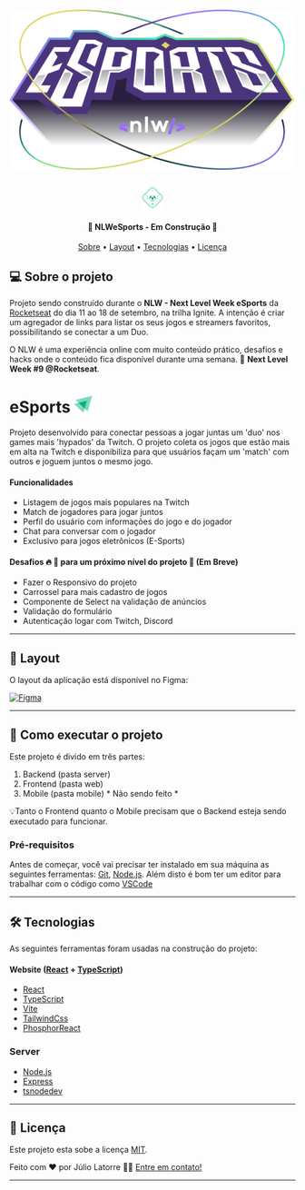 <h1 align="center">
  <img alt="NLWeSports" title="#NLW eSports" src="./src/assets/logo-nlw-esports.svg" />
</h1>
<h3 align="center"> 
<img src="./src/assets/logo-ignite.svg" width="38" alt="Logo do Ignite">
</h3>
<h4 align="center"> 
	🚧  NLWeSports - Em Construção 🚧
</h4>

<p align="center">
 <a href="#-sobre-o-projeto">Sobre</a> •
 <a href="#-layout">Layout</a> • 
 <a href="#-tecnologias">Tecnologias</a> • 
 <a href="#user-content--licença">Licença</a>
</p>

## 💻 Sobre o projeto

Projeto sendo construído durante o **NLW - Next Level Week eSports** da [Rocketseat](https://lp.rocketseat.com.br/nlw) do dia 11 ao 18 de setembro, na trilha Ignite. 
A intenção é criar um agregador de links para listar os seus jogos e streamers favoritos, possibilitando se conectar a um Duo.

O NLW é uma experiência online com muito conteúdo prático, desafios e hacks onde o conteúdo fica disponível durante uma semana. 🚀 **Next Level Week #9 @Rocketseat**.

# eSports <img src="./src/assets/logo-icon-ignite.svg" width="32" alt="Logo icon Ignite">
Projeto desenvolvido para conectar pessoas a jogar juntas um 'duo' nos games mais 'hypados' da Twitch. O projeto coleta os jogos que estão mais em alta na Twitch e disponibiliza para que usuários façam um 'match' com outros e joguem juntos o mesmo jogo. 

#### Funcionalidades
* Listagem de jogos mais populares na Twitch
* Match de jogadores para jogar juntos
* Perfil do usuário com informações do jogo e do jogador
* Chat para conversar com o jogador
* Exclusivo para jogos eletrônicos (E-Sports)
  
#### Desafios :fire: 🚧 para um próximo nível do projeto 🚧 **(Em Breve)**
* Fazer o Responsivo do projeto
* Carrossel para mais cadastro de jogos
* Componente de Select na validação de anúncios
* Validação do formulário
* Autenticação logar com Twitch, Discord

---

## 🎨 Layout

O layout da aplicação está disponível no Figma:

<a href="https://www.figma.com/community/file/1150897317533332617">
  <img alt="Figma" src="https://img.shields.io/badge/Acessar%20Layout%20-Figma-%2304D361">
</a>

<!-- ### Web

<p align="center" style="display: flex; align-items: flex-start; justify-content: center;">

  <img alt="NextLevelWeek" title="#NextLevelWeek" src="./assets/" width="400px">
</p>  -->

---

## 🚀 Como executar o projeto

Este projeto é divido em três partes:
1. Backend (pasta server) 
2. Frontend (pasta web)
3. Mobile (pasta mobile) * Não sendo feito *

💡Tanto o Frontend quanto o Mobile precisam que o Backend esteja sendo executado para funcionar.

### Pré-requisitos

Antes de começar, você vai precisar ter instalado em sua máquina as seguintes ferramentas:
[Git](https://git-scm.com), [Node.js](https://nodejs.org/en/). 
Além disto é bom ter um editor para trabalhar com o código como [VSCode](https://code.visualstudio.com/)

<!-- 
#### 🎲 Rodando o Backend (servidor)

```bash

# Clone este repositório
$ git clone git@github.com:tgmarinho/README-ecoleta.git

# Acesse a pasta do projeto no terminal/cmd
$ cd README-ecoleta

# Vá para a pasta server
$ cd server

# Instale as dependências
$ npm install

# Execute a aplicação em modo de desenvolvimento
$ npm run dev:server

# O servidor inciará na porta:3333 - acesse http://localhost:3333 

``` -->
 
<!-- #### 🧭 Rodando a aplicação web (Frontend)

```bash

# Clone este repositório
$ git clone git@github.com:tgmarinho/README-ecoleta.git

# Acesse a pasta do projeto no seu terminal/cmd
$ cd README-ecoleta

# Vá para a pasta da aplicação Front End
$ cd web

# Instale as dependências
$ npm install

# Execute a aplicação em modo de desenvolvimento
$ npm run start

# A aplicação será aberta na porta:3000 - acesse http://localhost:3000

```  -->

---

## 🛠 Tecnologias

As seguintes ferramentas foram usadas na construção do projeto:

#### **Website**  ([React](https://reactjs.org/)  +  [TypeScript](https://www.typescriptlang.org/))

- [React](https://reactjs.org)
- [TypeScript](https://www.typescriptlang.org/)
- [Vite](https://vitejs.dev/)
- [TailwindCss](https://tailwindcss.com/)
- [PhosphorReact](https://phosphoricons.com/)

### **Server** 
- [Node.js](https://nodejs.org/en/)
- [Express](https://expressjs.com/)
- [tsnodedev](https://www.npmjs.com/package/ts-node-dev)

---

## 📝 Licença

Este projeto esta sobe a licença [MIT](./LICENSE).

Feito com ❤️ por Júlio Latorre 👋🏽 [Entre em contato!](https://www.linkedin.com/in/j%C3%BAlio-cesar-de-latorre-33b49b1b5/)

---